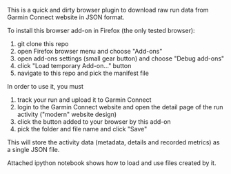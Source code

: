 This is a quick and dirty browser plugin to download raw run data
from Garmin Connect website in JSON format.

To install this browser add-on in Firefox (the only tested browser):
1. git clone this repo
1. open Firefox browser menu and choose "Add-ons"
1. open add-ons settings (small gear button) and choose "Debug add-ons"
1. click "Load temporary Add-on..." button
1. navigate to this repo and pick the manifest file

In order to use it, you must
1. track your run and upload it to Garmin Connect
1. login to the Garmin Connect website and open the detail page of the run activity ("modern" website design)
1. click the button added to your browser by this add-on
1. pick the folder and file name and click "Save"

This will store the activity data (metadata, details and recorded metrics)
as a single JSON file.

Attached ipython notebook shows how to load and use files created by it.

